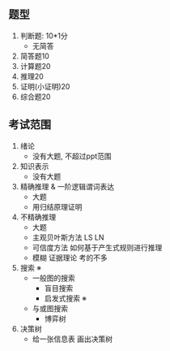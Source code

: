 ## 题型

1. 判断题: 10*1分
   - 无简答
2. 简答题10
3. 计算题20
4. 推理20
5. 证明(小证明)20
6. 综合题20

## 考试范围

1. 绪论
   - 没有大题, 不超过ppt范围
2. 知识表示
   - 没有大题
3. 精确推理 & 一阶逻辑谓词表达
   - 大题
   - 用归结原理证明
4. 不精确推理
   - 大题
   - 主观贝叶斯方法 LS LN
   - 可信度方法 如何基于产生式规则进行推理
   - 模糊 证据理论 考的不多
5. 搜索 ※
   - 一般图的搜索
     - 盲目搜索
     - 启发式搜索 ※
   - 与或图搜索
     - 博弈树
6. 决策树
   - 给一张信息表 画出决策树